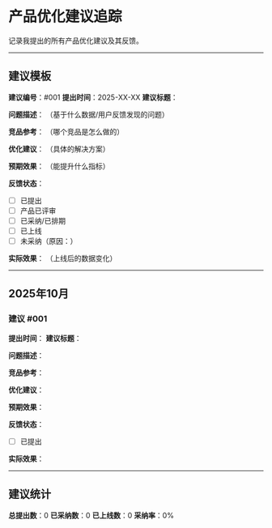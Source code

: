 # 产品优化建议追踪

记录我提出的所有产品优化建议及其反馈。

---

## 建议模板

**建议编号**：#001
**提出时间**：2025-XX-XX
**建议标题**：

**问题描述**：
（基于什么数据/用户反馈发现的问题）

**竞品参考**：
（哪个竞品是怎么做的）

**优化建议**：
（具体的解决方案）

**预期效果**：
（能提升什么指标）

**反馈状态**：
- [ ] 已提出
- [ ] 产品已评审
- [ ] 已采纳/已排期
- [ ] 已上线
- [ ] 未采纳（原因：）

**实际效果**：
（上线后的数据变化）

---

## 2025年10月

### 建议 #001
**提出时间**：
**建议标题**：

**问题描述**：


**竞品参考**：


**优化建议**：


**预期效果**：


**反馈状态**：
- [ ] 已提出


**实际效果**：


---

## 建议统计

**总提出数**：0
**已采纳数**：0
**已上线数**：0
**采纳率**：0%

